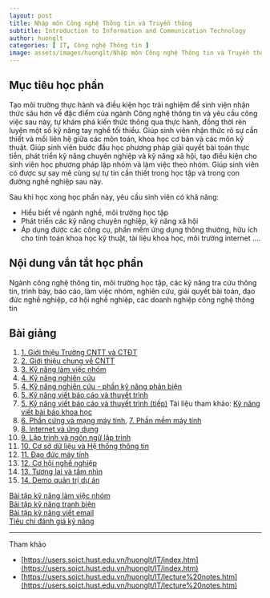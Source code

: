 ```yaml
---
layout: post
title: Nhập môn Công nghệ Thông tin và Truyền thông
subtitle: Introduction to Information and Communication Technology
author: huonglt
categories: [ IT, Công nghệ Thông tin ]
image: assets/images/huonglt/Nhập môn Công nghệ Thông tin và Truyền thông - Introduction to Information and Communication Technology.png
---
```

## Mục tiêu học phần

Tạo môi trường thực hành và điều kiện học trải nghiệm để sinh viện nhận thức sâu hơn về đặc điểm của ngành Công nghệ thông tin và yêu cầu công việc sau này, tự khám phá kiến thức thông qua thực hành, đồng thời rèn luyện một số kỹ năng tay nghề tối thiểu. Giúp sinh viên nhận thức rõ sự cần thiết và mối liên hệ giữa các môn toán, khoa học cơ bản và các môn kỹ thuật. Giúp sinh viên bước đầu học phương pháp giải quyết bài toán thực tiễn, phát triển kỹ năng chuyên nghiệp và kỹ năng xã hội, tạo điều kiện cho sinh viên học phương pháp lập nhóm và làm việc theo nhóm. Giúp sinh viên có được sự say mê cùng sự tự tin cần thiết trong học tập và trong con đường nghề nghiệp sau này.

Sau khi học xong học phần này, yêu cầu sinh viên có khả năng:
- Hiểu biết về ngành nghề, môi trường học tập
- Phát triển các kỹ năng chuyên nghiệp, kỹ năng xã hội
- Áp dụng được các công cụ, phần mềm ứng dụng thông thường, hữu ích cho tính toán khoa học kỹ thuật, tài liệu khoa học, môi trường internet ….


## Nội dung vắn tắt học phần

Ngành công nghệ thông tin, môi trường học tập, các kỹ năng tra cứu thông tin, trình bày, báo cáo, làm việc nhóm, nghiên cứu, giải quyết bài toán, đạo đức nghề nghiệp, cơ hội nghề nghiệp, các doanh nghiệp công nghệ thông tin


## Bài giảng

1. [1. Giới thiệu Trường CNTT và CTĐT](https://users.soict.hust.edu.vn/huonglt/IT/Bai%201-Gioi-thieu-Truong-CNTTTT-va-CTDT.pdf)
2. [2. Giới thiệu chung về CNTT](https://users.soict.hust.edu.vn/huonglt/IT/Bai%202-Gioi%20thieu%20chung%20ve%20CNTT.pdf)
3. [3. Kỹ năng làm việc nhóm](https://users.soict.hust.edu.vn/huonglt/IT/Bai%203-Lam%20viec%20nhom.pdf)
4. [4. Kỹ năng nghiên cứu](https://users.soict.hust.edu.vn/huonglt/IT/Bai%204-Nghiencuu.pdf)
5. [4. Kỹ năng nghiên cứu - phần kỹ năng phản biện](https://users.soict.hust.edu.vn/huonglt/IT/ky%20nang%20tranh%20bien.pdf)
6. [5. Kỹ năng viết báo cáo và thuyết trình](https://users.soict.hust.edu.vn/huonglt/IT/Bai%205b-%20Ky%20nang%20viet%20email.pdf)
7. [5. Kỹ năng viết báo cáo và thuyết trình (tiếp)](https://users.soict.hust.edu.vn/huonglt/IT/Bai%205b-%20Ky%20nang%20viet%20email.pdf) Tài liệu tham khảo: [Kỹ năng viết bài báo khoa học](https://users.soict.hust.edu.vn/huonglt/IT/How-to-Write-Guide-v10-2014.pdf)
8. [6. Phần cứng và mạng máy tính](https://users.soict.hust.edu.vn/huonglt/IT/Bai%206-Phan%20cung%20va%20Mang%20may%20tinh.pdf), [7. Phần mềm máy tính](https://users.soict.hust.edu.vn/huonglt/IT/Bai%207-Phan%20mem%20may%20tinh.pdf)
9. [8. Internet và ứng dụng](https://users.soict.hust.edu.vn/huonglt/IT/Bai%208-Internet%20va%20ung%20dung.pdf)
10. [9. Lập trình và ngôn ngữ lập trình](https://users.soict.hust.edu.vn/huonglt/IT/Bai%2010-Lap%20trinh%20va%20Ngon%20ngu%20lap%20trinh.pdf)
11. [10. Cơ sở dữ liệu và Hệ thống thông tin](https://users.soict.hust.edu.vn/huonglt/IT/Bai%209-Co%20so%20du%20lieu.pdf)
12. [11. Đạo đức máy tính](https://users.soict.hust.edu.vn/huonglt/IT/Bai%2011-Dao%20duc%20may%20tinh.pdf)
13. [12. Cơ hội nghề nghiệp](https://users.soict.hust.edu.vn/huonglt/IT/Bai%2012-Co%20hoi%20nghe%20nghiep.pdf)
14. [13. Tương lai và tầm nhìn](https://users.soict.hust.edu.vn/huonglt/IT/Bai%2013-Tuong%20lai%20va%20tam%20nhin.pdf)
15. [14. Demo quản trị dự án](https://users.soict.hust.edu.vn/huonglt/IT/Bai%2014-Demo%20quan%20tri%20du%20an.pdf)

[Bài tập kỹ năng làm việc nhóm](https://users.soict.hust.edu.vn/huonglt/IT/Bai%20tap%20KN%20lam%20viec%20nhom.pdf)  
[Bài tập kỹ năng tranh biện](https://users.soict.hust.edu.vn/huonglt/IT/Bai%20tap%20tranh%20bien.pdf)  
[Bài tập kỹ năng viết email](https://users.soict.hust.edu.vn/huonglt/IT/Bai%20tap%20viet%20email.pdf)  
[Tiêu chí đánh giá kỹ năng](https://users.soict.hust.edu.vn/huonglt/IT/tieu%20chi%20danh%20gia%20ky%20nang.pdf)

-----
Tham khảo

- [https://users.soict.hust.edu.vn/huonglt/IT/index.htm](https://users.soict.hust.edu.vn/huonglt/IT/index.htm)
- [https://users.soict.hust.edu.vn/huonglt/IT/lecture%20notes.htm](https://users.soict.hust.edu.vn/huonglt/IT/lecture%20notes.htm)